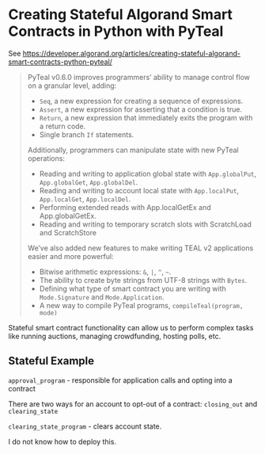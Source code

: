 # Creating Stateful Algorand Smart Contracts in Python with PyTeal

See https://developer.algorand.org/articles/creating-stateful-algorand-smart-contracts-python-pyteal/

> PyTeal v0.6.0 improves programmers’ ability to manage control flow on a granular level, adding:
> * `Seq`, a new expression for creating a sequence of expressions.
> * `Assert`, a new expression for asserting that a condition is true.
> * `Return`, a new expression that immediately exits the program with a return code.
> * Single branch `If` statements.
>
> Additionally, programmers can manipulate state with new PyTeal operations:
> * Reading and writing to application global state with `App.globalPut`, `App.globalGet`, `App.globalDel`.
> * Reading and writing to account local state with `App.localPut`, `App.localGet`, `App.localDel`.
> * Performing extended reads with App.localGetEx and App.globalGetEx.
> * Reading and writing to temporary scratch slots with ScratchLoad and ScratchStore
>
> We’ve also added new features to make writing TEAL v2 applications easier and more powerful:
> * Bitwise arithmetic expressions: `&`, `|`, `^`, `~`.
> * The ability to create byte strings from UTF-8 strings with `Bytes`.
> * Defining what type of smart contract you are writing with `Mode.Signature` and `Mode.Application`.
> * A new way to compile PyTeal programs, `compileTeal(program, mode)`

Stateful smart contract functionality can allow us to perform complex tasks like running auctions,
managing crowdfunding, hosting polls, etc.

## Stateful Example

`approval_program` - responsible for application calls and opting into a contract

There are two ways for an account to opt-out of a contract: `closing_out` and `clearing_state`

`clearing_state_program` - clears account state.

I do not know how to deploy this.